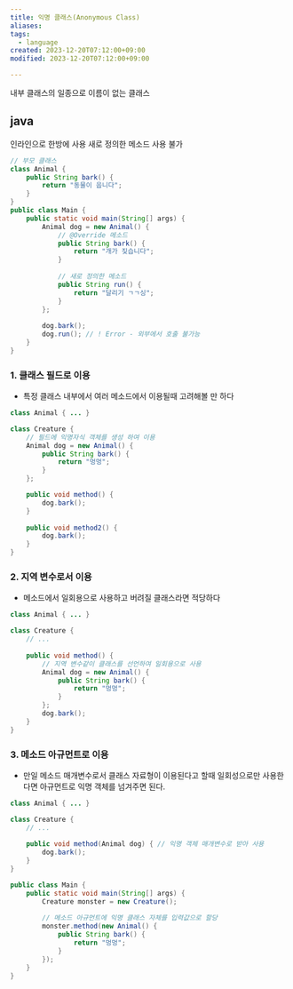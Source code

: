 ```yaml
---
title: 익명 클래스(Anonymous Class)
aliases: 
tags:
  - language
created: 2023-12-20T07:12:00+09:00
modified: 2023-12-20T07:12:00+09:00

---
```


내부 클래스의 일종으로 이름이 없는 클래스

## java
인라인으로 한방에 사용
새로 정의한 메소드 사용 불가
```java
// 부모 클래스
class Animal {
    public String bark() {
        return "동물이 웁니다";
    }
}
public class Main {
    public static void main(String[] args) {
        Animal dog = new Animal() {
            // @Override 메소드
            public String bark() {
                return "개가 짖습니다";
            }
            
            // 새로 정의한 메소드
            public String run() {
                return "달리기 ㄱㄱ싱";
            }
        };
        
        dog.bark();
        dog.run(); // ! Error - 외부에서 호출 불가능
    }
}
```


### **1. 클래스 필드로 이용**

- 특정 클래스 내부에서 여러 메소드에서 이용될때 고려해볼 만 하다

```java
class Animal { ... }

class Creature {
    // 필드에 익명자식 객체를 생성 하여 이용
    Animal dog = new Animal() {
        public String bark() {
            return "멍멍";
        }
    };

    public void method() {
        dog.bark();
    }
    
    public void method2() {
        dog.bark();
    }
}
```

### **2. 지역 변수로서 이용**

- 메소드에서 일회용으로 사용하고 버려질 클래스라면 적당하다

```java
class Animal { ... }

class Creature {
	// ...
    
    public void method() {
    	// 지역 변수같이 클래스를 선언하여 일회용으로 사용
        Animal dog = new Animal() {
            public String bark() {
                return "멍멍";
            }
        };
        dog.bark();
    }
}
```

### **3. 메소드 아규먼트로 이용**

- 만일 메소드 매개변수로서 클래스 자료형이 이용된다고 할때 일회성으로만 사용한다면 아규먼트로 익명 객체를 넘겨주면 된다.

```java
class Animal { ... }

class Creature {
	// ...
    
    public void method(Animal dog) { // 익명 객체 매개변수로 받아 사용
        dog.bark();
    }
}

public class Main {
    public static void main(String[] args) {
        Creature monster = new Creature();
        
        // 메소드 아규먼트에 익명 클래스 자체를 입력값으로 할당
        monster.method(new Animal() {
            public String bark() {
                return "멍멍";
            }
        });
    }
}
```